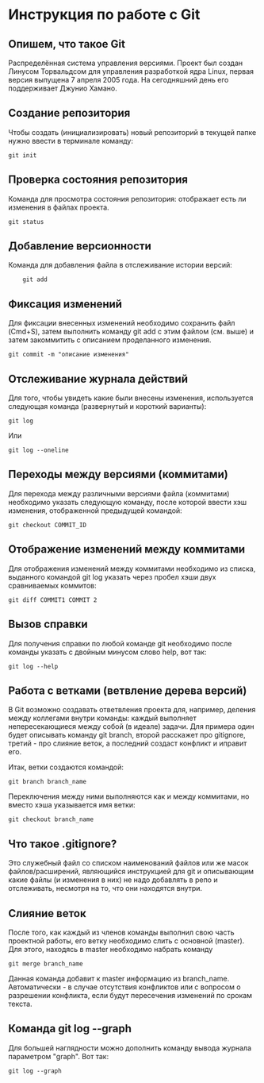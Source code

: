 # Инструкция по работе с Git

## Опишем, что такое Git

Распределённая система управления версиями. Проект был создан Линусом Торвальдсом для управления разработкой ядра Linux, первая версия выпущена 7 апреля 2005 года. На сегодняшний день его поддерживает Джунио Хамано.

## Создание репозитория

Чтобы создать (инициализировать) новый репозиторий в текущей папке нужно ввести в терминале команду:
   
    git init

## Проверка состояния репозитория

Команда для просмотра состояния репозитория: отображает есть ли изменения в файлах проекта.
  
    git status

## Добавление версионности

Команда для добавления файла в отслеживание истории версий:

        git add

## Фиксация изменений

Для фиксации внесенных изменений необходимо сохранить файл (Cmd+S), затем выполнить команду git add с этим файлом (см. выше) и затем закоммитить с описанием проделанного изменения.

    git commit -m "описание изменения"

## Отслеживание журнала действий

Для того, чтобы увидеть какие были внесены изменения, используется следующая команда (развернутый и короткий варианты):

    git log

Или

    git log --oneline

## Переходы между версиями (коммитами)

Для перехода между различными версиями файла (коммитами) необходимо указать следующую команду, после которой ввести хэш изменения, отображенной предыдущей командой:

    git checkout COMMIT_ID

## Отображение изменений между коммитами

Для отображения изменений между коммитами необходимо из списка, выданного командой git log указать через пробел хэши двух сравниваемых коммитов:

    git diff COMMIT1 COMMIT 2

## Вызов справки

Для получения справки по любой команде git необходимо после команды указать с двойным минусом слово help, вот так:

    git log --help

## Работа с ветками (ветвление дерева версий)

В Git возможно создавать ответвления проекта для, например, деления между коллегами внутри команды: каждый выполняет непересекающиеся между собой (в идеале) задачи. Для примера один будет описывать команду git branch, второй расскажет про gitignore, третий - про слияние веток, а последний создаст конфликт и иправит его. 

Итак, ветки создаются командой:

    git branch branch_name

Переключения между ними выполняются как и между коммитами, но вместо хэша указывается имя ветки:

    git checkout branch_name

    
## Что такое .gitignore?

Это служебный файл со списком наименований файлов или же масок файлов/расширений, являющийся инструкцией для git и описывающим какие файлы (и изменения в них) не надо добавлять в репо и отслеживать, несмотря на то, что они находятся внутри.

## Слияние веток

После того, как каждый из членов команды выполнил свою часть проектной работы, его ветку необходимо слить с основной (master). Для этого, находясь в master необходимо набрать команду

    git merge branch_name

Данная команда добавит к master информацию из branch_name. Автоматически - в случае отсутствия конфликтов или с вопросом о разрешении конфликта, если будут пересечения изменений по срокам текста.

## Команда git log --graph

Для большей наглядности можно дополнить команду вывода журнала параметром "graph". Вот так:

    git log --graph